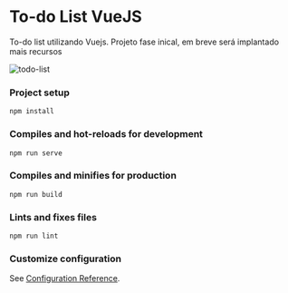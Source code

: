 # To-do List VueJS
<p>To-do list utilizando Vuejs. Projeto fase inical, em breve será implantado mais recursos</p>

![todo-list](https://user-images.githubusercontent.com/60036677/128274733-3f822f8a-c4b6-4792-ab20-ae611c817bbe.png)

### Project setup
```
npm install
```

### Compiles and hot-reloads for development
```
npm run serve
```

### Compiles and minifies for production
```
npm run build
```

### Lints and fixes files
```
npm run lint
```

### Customize configuration
See [Configuration Reference](https://cli.vuejs.org/config/).
